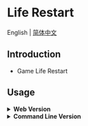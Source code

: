 # Life Restart

English | [简体中文](./README-zh_CN.md)

## Introduction

- Game Life Restart

## Usage

<details>
<summary><strong>Web Version</strong></summary>
<br />

1. Clone project code.

```bash
git clone git@github.com:rondsny/lifeRestart.git my-project
cd my-project
```

2. Installation dependence.

```bash
yarn install
```

Or

```bash
npm install
```

3. Start local server.

```bash
yarn dev
```

Or

```bash
npm run dev
```

4. After the startup is complete, will automatically open a browser and visit [http://localhost:8081/view/index.html](http://localhost:8081/view/index.html).
</details>

<details>
<summary><strong>Command Line Version</strong></summary>
<br />

```bash
node repl
```

</details>
